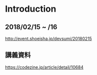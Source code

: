 # Introduction

## 2018/02/15 ~ /16
http://event.shoeisha.jp/devsumi/20180215

## 講義資料
https://codezine.jp/article/detail/10684